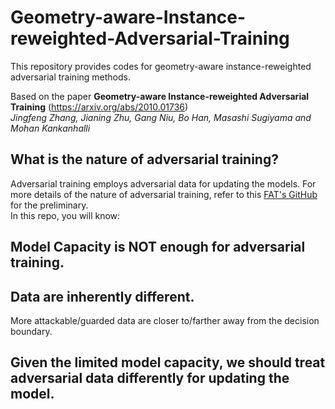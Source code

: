 # Geometry-aware-Instance-reweighted-Adversarial-Training

This repository provides codes for geometry-aware instance-reweighted adversarial training methods. 

Based on the paper **Geometry-aware Instance-reweighted Adversarial Training** 
(https://arxiv.org/abs/2010.01736) <br/>
*Jingfeng Zhang, Jianing Zhu, Gang Niu, Bo Han, Masashi Sugiyama and Mohan Kankanhalli*

## What is the nature of adversarial training?
Adversarial training employs adversarial data for updating the models. 
For more details of the nature of adversarial training, refer to this [FAT's GitHub](https://github.com/zjfheart/Friendly-Adversarial-Training) for the preliminary. <br/> 
In this repo, you will know: 
## Model Capacity is NOT enough for adversarial training.

## Data are inherently different. 
More attackable/guarded data are closer to/farther away from the decision boundary.

## Given the limited model capacity, we should treat adversarial data differently for updating the model. 

